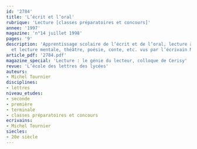 ```yaml
---
id: '2784'
title: 'L’écrit et l’oral'
rubrique: 'Lecture [classes préparatoires et concours]'
annee: '1997'
magazine: 'n°14 juillet 1998'
pages: '9'
description: 'Apprentissage scolaire de l’écrit et de l’oral, lecture à haute voix
  et lecture mentale, théâtre, poésie, conte, etc. vus par l’écrivain Michel Tournier.'
article_pdf: '2784.pdf'
magazine_special: 'Lecture : le génie du lecteur, colloque de Cerisy'
revue: 'L’école des lettres des lycées'
auteurs:
- Michel Tournier
disciplines:
- lettres
niveau_etudes:
- seconde
- première
- terminale
- classes préparatoires et concours
ecrivains:
- Michel Tournier
siecles:
- 20e siècle
---
```

